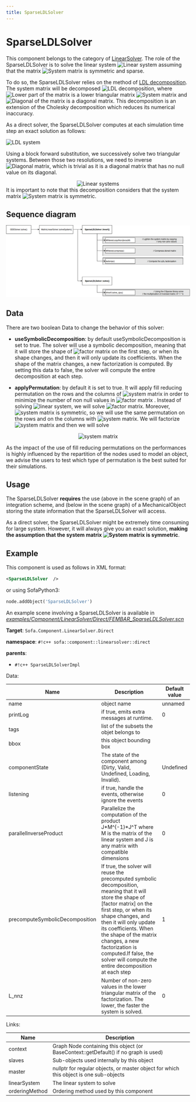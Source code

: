 ```yaml
---
title: SparseLDLSolver
---
```


SparseLDLSolver
===============

This component belongs to the category of [LinearSolver](https://www.sofa-framework.org/community/doc/main-principles/system-resolution/linear-solvers/). The role of the SparseLDLSolver is to solve the linear system <img class="latex" src="https://latex.codecogs.com/png.latex?\mathbf{A}x=b" title="Linear system" /> assuming that the matrix <img class="latex" src="https://latex.codecogs.com/png.latex?\mathbf{A}" title="System matrix" /> is symmetric and sparse.


To do so, the SparseLDLSolver relies on the method of [LDL decomposition](https://en.wikipedia.org/wiki/Cholesky_decomposition#LDL_decomposition_2). The system matrix will be decomposed <img class="latex" src="https://latex.codecogs.com/png.latex?\mathbf{A}=\mathbf{L}\mathbf{D}\mathbf{L}^T" title="LDL decomposition" />, where <img class="latex" src="https://latex.codecogs.com/png.latex?\mathbf{L}" title="Lower part of the matrix" /> is a lower triangular matrix <img class="latex" src="https://latex.codecogs.com/png.latex?\mathbf{A}" title="System matrix" /> and <img class="latex" src="https://latex.codecogs.com/png.latex?\mathbf{D}" title="Diagonal of the matrix" /> is a diagonal matrix. This decomposition is an extension of the Cholesky decomposition which reduces its numerical inaccuracy.

As a direct solver, the SparseLDLSolver computes at each simulation time step an exact solution as follows:

<img class="latex" src="https://latex.codecogs.com/png.latex?\mathbf{L}\mathbf{D}\mathbf{L}^Tx=b" title="LDL system" />

Using a block forward substitution, we successively solve two triangular systems. Between those two resolutions, we need to inverse <img class="latex" src="https://latex.codecogs.com/png.latex?\mathbf{D}" title="Diagonal matrix" />, which is trivial as it is a diagonal matrix that has no null value on its diagonal.

<div align="center">
<img class="latex" src="https://latex.codecogs.com/png.latex?\begin{cases}
\mathbf{A}x=b \\
\mathbf{A}=\mathbf{LDL^T}
\end{cases}
\Longleftrightarrow 
\begin{cases}
 \mathbf{L} z = b \\
 \mathbf{D} y = z \\
 \mathbf{L}^T x = y \\
 \end{cases}"
title="Linear systems" />

<div align="Left">
It is important to note that this decomposition considers that the system matrix <img class="latex" src="https://latex.codecogs.com/png.latex?\mathbf{A}" title="System matrix" /> is symmetric.




Sequence diagram
----------------

<a href="https://github.com/sofa-framework/doc/blob/master/images/linearsolver/SparseLDLSolver.png?raw=true"><img src="https://github.com/sofa-framework/doc/blob/master/images/linearsolver/SparseLDLSolver.png?raw=true" title="Flow diagram for the SparseLDLSolver"/></a>




Data  
----

There are two boolean Data to change the behavior of this solver:

- **useSymbolicDecomposition**: by default useSymbolicDecomposition is set to true. The solver will use a symbolic decomposition, meaning that it will store the shape of <img class="latex" src="https://latex.codecogs.com/png.latex?\mathbf{L}" title="factor matrix" /> on the first step, or when its shape changes, and then it will only update its coefficients. When the shape of the matrix changes, a new factorization is computed. By setting this data to false, the solver will compute the entire decomposition at each step.

- **applyPermutation**:  by default it is set to true. It will apply fill reducing permutation on the rows and the columns of <img class="latex" src="https://latex.codecogs.com/png.latex?\mathbf{A}" title="system matrix" /> in order to minimize the number of non null values in <img class="latex" src="https://latex.codecogs.com/png.latex?\mathbf{L}" title="factor matrix" /> . Instead of solving <img class="latex" src="https://latex.codecogs.com/png.latex?\mathbf{A}x=b" title="linear system" />, we will solve <img class="latex" src="https://latex.codecogs.com/png.latex?\mathbf{(PAQ) (Q^{-1}}x) = Pb" title="factor matrix" />. Moreover, <img class="latex" src="https://latex.codecogs.com/png.latex?\mathbf{A}" title="system matrix" /> is symmetric, so we will use the same permutation on the rows and on the columns with <img class="latex" src="https://latex.codecogs.com/png.latex?\mathbf{Q}=\mathbf{P}^T=\mathbf{P}^{-1}" title="system matrix" />. We will factorize <img class="latex" src="https://latex.codecogs.com/png.latex?\tilde{\mathbf{A}} =\mathbf{PAP^T} " title="system matrix" /> and then we will solve

<div align="center"><img class="latex" src="https://latex.codecogs.com/png.latex?\begin{cases} 
\tilde{\mathbf{A}} y = Pb \\
\mathbf{Q}^{-1} x = y
 \end{cases} " title="system matrix" />

<div align="Left">

As the impact of the use of fill reducing permutations on the performances is highly influenced by the repartition of the nodes used to model an object, we advise the users to test which type of permutation is the best suited for their simulations.

Usage
-----

The SparseLDLSolver **requires** the use (above in the scene graph) of an integration scheme, and (below in the scene graph) of a MechanicalObject storing the state information that the SparseLDLSolver will access.

As a direct solver, the SparseLDLSolver might be extremely time consuming for large system. However, it will always give you an exact solution, **making the assumption that the system matrix <img class="latex" src="https://latex.codecogs.com/png.latex?\mathbf{A}" title="System matrix" /> is symmetric**.




Example
-------

This component is used as follows in XML format:

``` xml
<SparseLDLSolver  />
```

or using SofaPython3:

``` python
node.addObject('SparseLDLSolver')
```

An example scene involving a SparseLDLSolver is available in [*examples/Component/LinearSolver/Direct/FEMBAR_SparseLDLSolver.scn*](https://github.com/sofa-framework/sofa/blob/master/examples/Component/LinearSolver/Direct/FEMBAR_SparseLDLSolver.scn)
<!-- automatically generated doc START -->
__Target__: `Sofa.Component.LinearSolver.Direct`

__namespace__: `#!c++ sofa::component::linearsolver::direct`

__parents__: 

- `#!c++ SparseLDLSolverImpl`

Data: 

<table>
<thead>
    <tr>
        <th>Name</th>
        <th>Description</th>
        <th>Default value</th>
    </tr>
</thead>
<tbody>
	<tr>
		<td>name</td>
		<td>
object name
</td>
		<td>unnamed</td>
	</tr>
	<tr>
		<td>printLog</td>
		<td>
if true, emits extra messages at runtime.
</td>
		<td>0</td>
	</tr>
	<tr>
		<td>tags</td>
		<td>
list of the subsets the objet belongs to
</td>
		<td></td>
	</tr>
	<tr>
		<td>bbox</td>
		<td>
this object bounding box
</td>
		<td></td>
	</tr>
	<tr>
		<td>componentState</td>
		<td>
The state of the component among (Dirty, Valid, Undefined, Loading, Invalid).
</td>
		<td>Undefined</td>
	</tr>
	<tr>
		<td>listening</td>
		<td>
if true, handle the events, otherwise ignore the events
</td>
		<td>0</td>
	</tr>
	<tr>
		<td>parallelInverseProduct</td>
		<td>
Parallelize the computation of the product J*M^{-1}*J^T where M is the matrix of the linear system and J is any matrix with compatible dimensions
</td>
		<td>0</td>
	</tr>
	<tr>
		<td>precomputeSymbolicDecomposition</td>
		<td>
If true, the solver will reuse the precomputed symbolic decomposition, meaning that it will store the shape of [factor matrix] on the first step, or when its shape changes, and then it will only update its coefficients. When the shape of the matrix changes, a new factorization is computed.If false, the solver will compute the entire decomposition at each step
</td>
		<td>1</td>
	</tr>
	<tr>
		<td>L_nnz</td>
		<td>
Number of non-zero values in the lower triangular matrix of the factorization. The lower, the faster the system is solved.
</td>
		<td>0</td>
	</tr>

</tbody>
</table>

Links: 

| Name | Description |
| ---- | ----------- |
|context|Graph Node containing this object (or BaseContext::getDefault() if no graph is used)|
|slaves|Sub-objects used internally by this object|
|master|nullptr for regular objects, or master object for which this object is one sub-objects|
|linearSystem|The linear system to solve|
|orderingMethod|Ordering method used by this component|




<!-- automatically generated doc END -->
